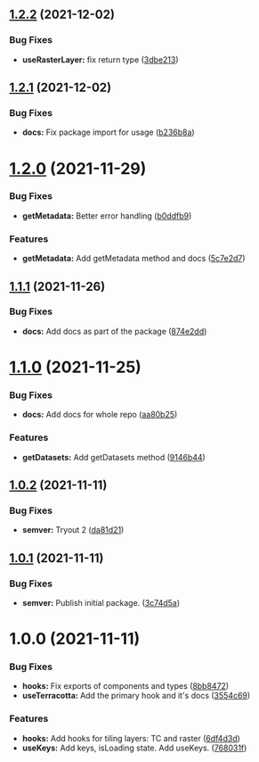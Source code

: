 ## [1.2.2](https://github.com/DHI-GRAS/terracotta-react/compare/v1.2.1...v1.2.2) (2021-12-02)


### Bug Fixes

* **useRasterLayer:** fix return type ([3dbe213](https://github.com/DHI-GRAS/terracotta-react/commit/3dbe213ef20c10a0e44f2f760a190369d476a2bb))

## [1.2.1](https://github.com/DHI-GRAS/terracotta-react/compare/v1.2.0...v1.2.1) (2021-12-02)


### Bug Fixes

* **docs:** Fix package import for usage ([b236b8a](https://github.com/DHI-GRAS/terracotta-react/commit/b236b8abd3fc59b4bd96832f3aa7874080e0934f))

# [1.2.0](https://github.com/DHI-GRAS/terracotta-react/compare/v1.1.1...v1.2.0) (2021-11-29)


### Bug Fixes

* **getMetadata:** Better error handling ([b0ddfb9](https://github.com/DHI-GRAS/terracotta-react/commit/b0ddfb9e0f21e0268b5ab6735eacd49b96be749a))


### Features

* **getMetadata:** Add getMetadata method and docs ([5c7e2d7](https://github.com/DHI-GRAS/terracotta-react/commit/5c7e2d73b3ce783633353a957eaa15785f30f5b3))

## [1.1.1](https://github.com/DHI-GRAS/terracotta-react/compare/v1.1.0...v1.1.1) (2021-11-26)


### Bug Fixes

* **docs:** Add docs as part of the package ([874e2dd](https://github.com/DHI-GRAS/terracotta-react/commit/874e2ddb874354719a838279aebe02342258b9bf))

# [1.1.0](https://github.com/DHI-GRAS/terracotta-react/compare/v1.0.2...v1.1.0) (2021-11-25)


### Bug Fixes

* **docs:** Add docs for whole repo ([aa80b25](https://github.com/DHI-GRAS/terracotta-react/commit/aa80b253f294635813e14fb6e5492b185a655684))


### Features

* **getDatasets:** Add getDatasets method ([9146b44](https://github.com/DHI-GRAS/terracotta-react/commit/9146b446a396ace2785554c872ddd905ec19b693))

## [1.0.2](https://github.com/DHI-GRAS/terracotta-react/compare/v1.0.1...v1.0.2) (2021-11-11)


### Bug Fixes

* **semver:** Tryout 2 ([da81d21](https://github.com/DHI-GRAS/terracotta-react/commit/da81d21fd2d4b22871572651cf4d822635cd3103))

## [1.0.1](https://github.com/DHI-GRAS/terracotta-react/compare/v1.0.0...v1.0.1) (2021-11-11)


### Bug Fixes

* **semver:** Publish initial package. ([3c74d5a](https://github.com/DHI-GRAS/terracotta-react/commit/3c74d5ae87b5ab282bef30984b19905e0554f47a))

# 1.0.0 (2021-11-11)


### Bug Fixes

* **hooks:** Fix exports of components and types ([8bb8472](https://github.com/DHI-GRAS/terracotta-react/commit/8bb8472ccb12d74e3b2683293d1e018dd9c0b2a2))
* **useTerracotta:** Add the primary hook and it's docs ([3554c69](https://github.com/DHI-GRAS/terracotta-react/commit/3554c6986313222ef9139007678a8fa1749c8e05))


### Features

* **hooks:** Add hooks for tiling layers: TC and raster ([6df4d3d](https://github.com/DHI-GRAS/terracotta-react/commit/6df4d3d856f7833454389f86e69f9ecb38694f35))
* **useKeys:** Add keys, isLoading state. Add useKeys. ([768031f](https://github.com/DHI-GRAS/terracotta-react/commit/768031f1f8b47ccefa167326e7346ba3964d8a48))
